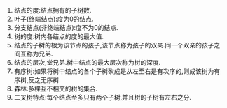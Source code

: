 1. 结点的度:结点拥有的子树数.
2. 叶子(终端结点):度为0的结点.
3. 分支结点(非终端结点):度不为0的结点.
4. 树的度:树内各结点的度的最大值.
5. 结点的子树的根为该节点的孩子,该节点称为孩子的双亲.同一个双亲的孩子之间互称为兄弟.
6. 结点的层次,堂兄弟.树中结点的最大层次称为树的深度.
7. 有序树:如果将树中结点的各个子树砍成是从左至右是有次序的,则成该树为有序树,反之无序树.
8. 森林:多棵互不相交的树的集合.
9. 二叉树特点:每个结点至多只有两个子树,并且树的子树有左右之分.